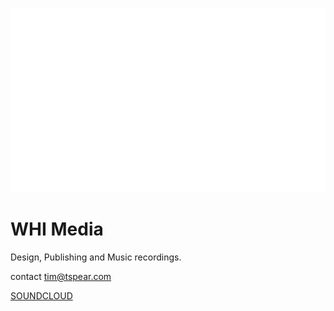 ![WHI Logo](assets/svg/WHIMedia-logo-white-optim.svg)

WHI Media
========

Design, Publishing and Music recordings.

contact tim@tspear.com

[SOUNDCLOUD](https://soundcloud.com/whirecordings)
